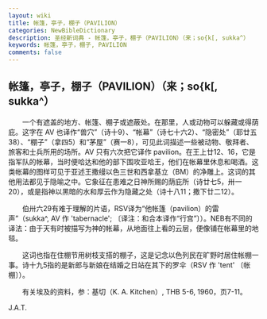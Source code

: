 ```yaml
---
layout: wiki
title: 帐篷，亭子，棚子（PAVILION）
categories: NewBibleDictionary
description: 圣经新词典 - 帐篷，亭子，棚子（PAVILION）（来；so{k[, sukka^）
keywords: 帐篷，亭子，棚子, PAVILION
comments: false
---
```


## 帐篷，亭子，棚子（PAVILION）（来；so{k[, sukka^）

　　一个有遮盖的地方、帐篷、棚子或遮蔽处。在那里，人或动物可以躲藏或得荫庇。这字在 AV 也译作“兽穴”（诗十9）、“帐幕”（诗七十六2）、“隐密处”（耶廿五38）、“棚子”（拿四5）和“茅屋”（赛一8），可见此词描述一些被动物、敬拜者、旅客和士兵所用的场所。AV 只有六次把它译作 pavilion。在王上廿12、16，它是指军队的帐幕，当时便哈达和他的部下围攻亚哈王，他们在帐幕里休息和喝酒。这类帐幕的图样可见于亚述王撒缦以色三世和西拿基立（BM）的净雕上。这词的其他用法都见于隐喻之中。它象征在患难之日神所赐的荫庇所（诗廿七5，卅一20），或是指神以黑暗的水和厚云作为隐藏之处（诗十八11；撒下廿二12）。

　　伯卅六29有难于理解的片语，RSV译为“他帐篷（pavilion）的雷声”（sukka^, AV 作 'tabernacle'; 〔译注：和合本译作“行宫”〕）。NEB有不同的译法：由于天有时被描写为神的帐幕，从地面往上看的云层，便像铺在帐幕里的地毯。

　　这词也指在住棚节用树枝支搭的棚子，这是记念以色列民在旷野时居住帐棚一事。诗十九5指的是新郎与新娘在结婚之日站在其下的罗伞（RSV 作 'tent' 〔帐棚〕）。

　　有关埃及的资料，参：基切（K. A. Kitchen）, THB 5-6, 1960，页7-11。

J.A.T.








